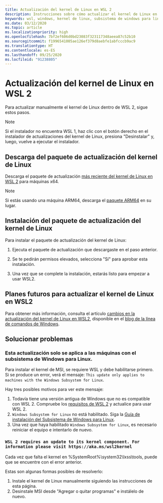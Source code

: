 ```yaml
---
title: Actualización del kernel de Linux en WSL 2
description: Instrucciones sobre cómo actualizar el kernel de Linux en WSL 2 manualmente
keywords: wsl, windows, kernel de linux, subsistema de windows para linux, kernel
ms.date: 03/12/2020
ms.topic: article
ms.localizationpriority: high
ms.openlocfilehash: 7bf2ef606d0bd23083f323117348aeea87c52b10
ms.sourcegitcommit: f1996541005ae126ef379d8aebfe1abfcccb9ac9
ms.translationtype: HT
ms.contentlocale: es-ES
ms.lasthandoff: 09/25/2020
ms.locfileid: "91238805"
---
```

# <a name="updating-the-wsl-2-linux-kernel"></a>Actualización del kernel de Linux en WSL 2

Para actualizar manualmente el kernel de Linux dentro de WSL 2, sigue estos pasos.

> [!NOTE] 
> Si el instalador no encuentra WSL 1, haz clic con el botón derecho en el instalador de actualizaciones del kernel de Linux, presiona "Desinstalar" y, luego, vuelve a ejecutar el instalador.

## <a name="download-the-linux-kernel-update-package"></a>Descarga del paquete de actualización del kernel de Linux

Descarga el paquete de actualización [más reciente del kernel de Linux en WSL 2](https://wslstorestorage.blob.core.windows.net/wslblob/wsl_update_x64.msi) para máquinas x64.

> [!NOTE]
> Si estás usando una máquina ARM64, descarga el [paquete ARM64](https://wslstorestorage.blob.core.windows.net/wslblob/wsl_update_arm64.msi) en su lugar.

## <a name="install-the-linux-kernel-update-package"></a>Instalación del paquete de actualización del kernel de Linux

Para instalar el paquete de actualización del kernel de Linux:

  1. Ejecuta el paquete de actualización que descargaste en el paso anterior.

  2. Se te pedirán permisos elevados, selecciona "Sí" para aprobar esta instalación.

  3. Una vez que se complete la instalación, estarás listo para empezar a usar WSL2.

## <a name="future-plans-for-updating-the-wsl2-linux-kernel"></a>Planes futuros para actualizar el kernel de Linux en WSL2

Para obtener más información, consulta el artículo [cambios en la actualización del kernel de Linux en WSL2](https://devblogs.microsoft.com/commandline/wsl2-will-be-generally-available-in-windows-10-version-2004), disponible en el [blog de la línea de comandos de Windows](https://aka.ms/cliblog).

## <a name="troubleshooting"></a>Solucionar problemas

### <a name="this-update-only-applies-to-machines-with-the-windows-subsystem-for-linux"></a>Esta actualización solo se aplica a las máquinas con el subsistema de Windows para Linux.
Para instalar el kernel de MSI, se requiere WSL y debe habilitarse primero. Si se produce un error, verá el mensaje: `This update only applies to machines with the Windows Subsystem for Linux`. 

Hay tres posibles motivos para ver este mensaje:

1. Todavía tiene una versión antigua de Windows que no es compatible con WSL 2. Compruebe los [requisitos de WSL 2](https://docs.microsoft.com/windows/wsl/install-win10#update-to-wsl-2) y actualice para usar WSL 2. 
2. `Windows Subsystem for Linux` no está habilitado. Siga la [Guía de instalación del Subsistema de Windows para Linux](https://docs.microsoft.com/windows/wsl/install-win10).
3. Una vez que haya habilitado `Windows Subsystem for Linux`, es necesario reiniciar el equipo e intentarlo de nuevo.

### `WSL 2 requires an update to its kernel component. For information please visit https://aka.ms/wsl2kernel`

Cada vez que falta el kernel en %SystemRoot%\system32\lxss\tools\, puede que se encuentre con el error anterior.

Estas son algunas formas posibles de resolverlo:

1. Instale el kernel de Linux manualmente siguiendo las instrucciones de esta página.
2. Desinstale MSI desde "Agregar o quitar programas" e instálelo de nuevo.